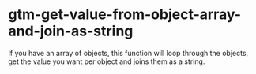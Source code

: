 # gtm-get-value-from-object-array-and-join-as-string
If you have an array of objects, this function will loop through the objects, get the value you want per object and joins them as a string.